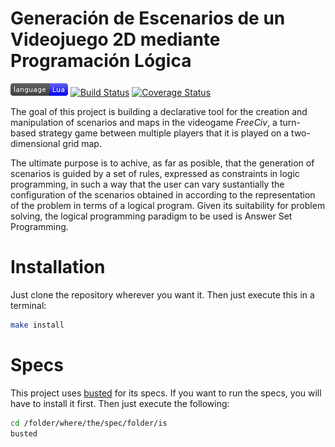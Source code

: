 Generación de Escenarios de un Videojuego 2D mediante Programación Lógica
===========

[![Powered by Lua](docs/lua.png)](https://www.lua.org/) [![Build Status](https://travis-ci.org/NEKERAFA/TFG-UDC.svg?branch=master)](https://travis-ci.org/NEKERAFA/TFG-UDC) [![Coverage Status](https://coveralls.io/repos/github/NEKERAFA/TFG-UDC/badge.svg?branch=master)](https://coveralls.io/github/NEKERAFA/TFG-UDC?branch=master)

The goal of this project is building a declarative tool for the creation and manipulation of scenarios and maps in the videogame *FreeCiv*, a turn-based strategy game between multiple players that it is played on a two-dimensional grid map.

The ultimate purpose is to achive, as far as posible, that the generation of scenarios is guided by a set of rules, expressed as constraints in logic programming, in such a way that the user can vary sustantially the configuration of the scenarios obtained in according to the representation of the problem in terms of a logical program. Given its suitability for problem solving, the logical programming paradigm to be used is Answer Set Programming.

Installation
============

Just clone the repository wherever you want it. Then just execute this in a terminal:

```bash
make install
```

Specs
=====

This project uses [busted](http://olivinelabs.com/busted/) for its specs. If you want to run the specs, you will have to install it first. Then just execute the following:

```bash
cd /folder/where/the/spec/folder/is
busted
```
